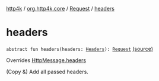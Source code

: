 [http4k](../../index.md) / [org.http4k.core](../index.md) / [Request](index.md) / [headers](./headers.md)

# headers

`abstract fun headers(headers: `[`Headers`](../-headers.md)`): `[`Request`](index.md) [(source)](https://github.com/http4k/http4k/blob/master/http4k-core/src/main/kotlin/org/http4k/core/http.kt#L195)

Overrides [HttpMessage.headers](../-http-message/headers.md)

(Copy &amp;) Add all passed headers.

